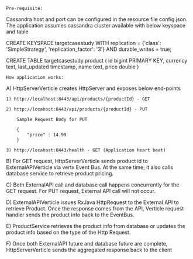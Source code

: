 ```Pre-requisite:```

Cassandra host and port can be configured in the resource file config.json.
The application assumes cassandra cluster available with below keyspace and table

CREATE KEYSPACE targetcasestudy WITH replication = {'class': 'SimpleStrategy', 'replication_factor': '3'}  AND durable_writes = true;

CREATE TABLE targetcasestudy.product (
    id bigint PRIMARY KEY,
    currency text,
    last_updated timestamp,
    name text,
    price double
)


```How application works:```

A) HttpServerVerticle creates HttpServer and exposes below end-points

    1) http://localhost:8443/api/products/{productId} - GET

    2) http://locahost:8443/api/products/{productId} - PUT

        Sample Request Body for PUT

        {
            "price" : 14.99
        }

    3) http://locahost:8443/health - GET (Application heart beat)


B) For GET request, HttpServerVerticle sends product id to ExternalAPIVerticle via vertx Event Bus. At the same time, it also calls
    database service to retrieve product pricing.


C) Both ExternalAPI call and database call happens concurrently for the GET request. For PUT request, External API call will not occur.


D) ExternalAPIVerticle issues RxJava HttpRequest to the External API to retrieve Product. Once the response comes from the API, Verticle
   request handler sends the product info back to the EventBus.
  
   
E) ProductService retrieves the product info from database or updates the product info based on the type of the Http Request.


F) Once both ExternalAPI future and database future are complete, HttpServerVerticle sends the aggregated response back to the client


